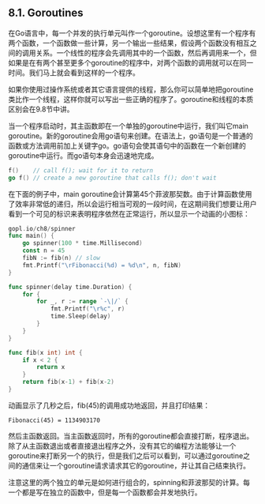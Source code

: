 ## 8.1. Goroutines

在Go语言中，每一个并发的执行单元叫作一个goroutine。设想这里有一个程序有两个函数，一个函数做一些计算，另一个输出一些结果，假设两个函数没有相互之间的调用关系。一个线性的程序会先调用其中的一个函数，然后再调用来一个，但如果是在有两个甚至更多个goroutine的程序中，对两个函数的调用就可以在同一时间。我们马上就会看到这样的一个程序。

如果你使用过操作系统或者其它语言提供的线程，那么你可以简单地把goroutine类比作一个线程，这样你就可以写出一些正确的程序了。goroutine和线程的本质区别会在9.8节中讲。

当一个程序启动时，其主函数即在一个单独的goroutine中运行，我们叫它main goroutine。新的goroutine会用go语句来创建。在语法上，go语句是一个普通的函数或方法调用前加上关键字go。go语句会使其语句中的函数在一个新创建的goroutine中运行。而go语句本身会迅速地完成。

```go
f()    // call f(); wait for it to return
go f() // create a new goroutine that calls f(); don't wait
```

在下面的例子中，main goroutine会计算第45个菲波那契数。由于计算函数使用了效率非常低的递归，所以会运行相当可观的一段时间，在这期间我们想要让用户看到一个可见的标识来表明程序依然在正常运行，所以显示一个动画的小图标：

```go
gopl.io/ch8/spinner
func main() {
    go spinner(100 * time.Millisecond)
    const n = 45
    fibN := fib(n) // slow
    fmt.Printf("\rFibonacci(%d) = %d\n", n, fibN)
}

func spinner(delay time.Duration) {
    for {
        for _, r := range `-\|/` {
            fmt.Printf("\r%c", r)
            time.Sleep(delay)
        }
    }
}

func fib(x int) int {
    if x < 2 {
        return x
    }
    return fib(x-1) + fib(x-2)
}

```

动画显示了几秒之后，fib(45)的调用成功地返回，并且打印结果：

```
Fibonacci(45) = 1134903170
```

然后主函数返回。当主函数返回时，所有的goroutine都会直接打断，程序退出。除了从主函数退出或者直接退出程序之外，没有其它的编程方法能够让一个goroutine来打断另一个的执行，但是我们之后可以看到，可以通过goroutine之间的通信来让一个goroutine请求请求其它的goroutine，并让其自己结束执行。

注意这里的两个独立的单元是如何进行组合的，spinning和菲波那契的计算。每一个都是写在独立的函数中，但是每一个函数都会并发地执行。
